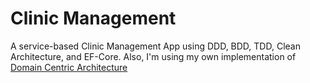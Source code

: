 # Clinic Management
A service-based Clinic Management App using DDD, BDD, TDD, Clean Architecture, and EF-Core. Also, I'm using my own implementation of [Domain Centric Architecture](https://github.com/BehnamSeydAbadi/DomainCentricArchitecture)

